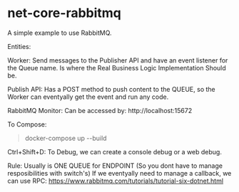 ﻿# net-core-rabbitmq

A simple example to use RabbitMQ.

Entities:

Worker:
Send messages to the Publisher API and have an event listener for the Queue name.
Is where the Real Business Logic Implementation Should be.

Publish API:
Has a POST method to push content to the QUEUE, so the Worker can eventyally get the event and run any code.

RabbitMQ Monitor:
Can be accessed by: http://localhost:15672

To Compose:
>docker-compose up --build

Ctrl+Shift+D: To Debug, we can create a console debug or a web debug.

Rule:
Usually is ONE QUEUE for ENDPOINT (So you dont have to manage resposibilities with switch's)
If we eventyally need to manage a callback, we can use RPC:
https://www.rabbitmq.com/tutorials/tutorial-six-dotnet.html
